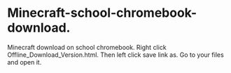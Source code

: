 # Minecraft-school-chromebook-download.
Minecraft download on school chromebook.
Right click Offline_Download_Version.html.
Then left click save link as.
Go to your files and open it.
